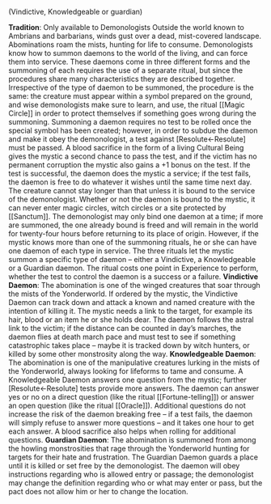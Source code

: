 (Vindictive, Knowledgeable or guardian)

**Tradition**: Only available to Demonologists
Outside the world known to Ambrians and barbarians, winds gust over a dead, mist-covered landscape. Abominations roam the mists, hunting for life to consume. Demonologists know how to summon daemons to the world of the living, and can force them into service. These daemons come in three different forms and the summoning of each requires the use of a separate ritual, but since the procedures share many characteristics they are described together.
Irrespective of the type of daemon to be summoned, the procedure is the same: the creature must appear within a symbol prepared on the ground, and wise demonologists make sure to learn, and use, the ritual [[Magic Circle]] in order to protect themselves if something goes wrong during the summoning.
Summoning a daemon requires no test to be rolled once the special symbol has been created; however, in order to subdue the daemon and make it obey the demonologist, a test against [Resolute←Resolute] must be passed. A blood sacrifice in the form of a living Cultural Being gives the mystic a second chance to pass the test, and if the victim has no permanent corruption the mystic also gains a +1 bonus on the test.
If the test is successful, the daemon does the mystic a service; if the test fails, the daemon is free to do whatever it wishes until the same time next day. The creature cannot stay longer than that unless it is bound to the service of the demonologist. Whether or not the daemon is bound to the mystic, it can never enter magic circles, witch circles or a site protected by [[Sanctum]].
The demonologist may only bind one daemon at a time; if more are summoned, the one already bound is freed and will remain in the world for twenty-four hours before returning to its place of origin. However, if the mystic knows more than one of the summoning rituals, he or she can have one daemon of each type in service.
The three rituals let the mystic summon a specific type of daemon – either a Vindictive, a Knowledgeable or a Guardian daemon.
The ritual costs one point in Experience to perform, whether the test to control the daemon is a success or a failure.
**Vindictive Daemon**: The abomination is one of the winged creatures that soar through the mists of the Yonderworld.
If ordered by the mystic, the Vindictive Daemon can track down and attack a known and named creature with the intention of killing it. The mystic needs a link to the target, for example its hair, blood or an item he or she holds dear. The daemon follows the astral link to the victim; if the distance can be counted in day’s marches, the daemon flies at death march pace and must test to see if something catastrophic takes place – maybe it is tracked down by witch hunters, or killed by some other monstrosity along the way.
**Knowledgeable Daemon**: The abomination is one of the manipulative creatures lurking in the mists of the Yonderworld, always looking for lifeforms to tame and consume. A Knowledgeable Daemon answers one question from the mystic; further [Resolute←Resolute] tests provide more answers. The daemon can answer yes or no on a direct question (like the ritual [[Fortune-telling]]) or answer an open question (like the ritual [[Oracle]]). Additional questions do not increase the risk of the daemon breaking free – if a test fails, the daemon will simply refuse to answer more questions – and it takes one hour to get each answer. A blood sacrifice also helps when rolling for additional questions.
**Guardian Daemon**: The abomination is summoned from among the howling monstrosities that rage through the Yonderworld hunting for targets for their hate and frustration. The Guardian Daemon guards a place until it is killed or set free by the demonologist. The daemon will obey instructions regarding who is allowed entry or passage; the demonologist may change the definition regarding who or what may enter or pass, but the pact does not allow him or her to change the location.
